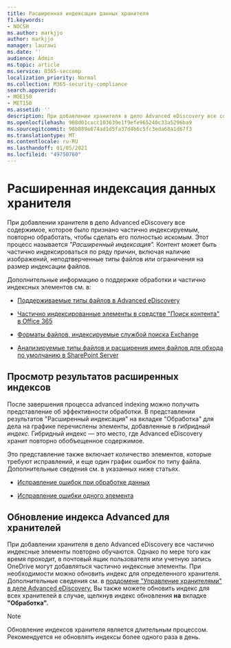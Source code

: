 ```yaml
---
title: Расширенная индексация данных хранителя
f1.keywords:
- NOCSH
ms.author: markjjo
author: markjjo
manager: laurawi
ms.date: ''
audience: Admin
ms.topic: article
ms.service: O365-seccomp
localization_priority: Normal
ms.collection: M365-security-compliance
search.appverid:
- MOE150
- MET150
ms.assetid: ''
description: При добавлении хранителя в дело Advanced eDiscovery все содержимое, которое было признано частично индексируемым, повторно обработать, чтобы сделать его полностью искомым.
ms.openlocfilehash: 908d01cacc103639e1f9efe965240c33a5296ba9
ms.sourcegitcommit: 98b889e674ad1d5fa37d4b6c5fc3eda60a1d67f3
ms.translationtype: MT
ms.contentlocale: ru-RU
ms.lasthandoff: 01/05/2021
ms.locfileid: "49750760"
---
```

# <a name="advanced-indexing-of-custodian-data"></a>Расширенная индексация данных хранителя

При добавлении хранителя в дело Advanced eDiscovery все содержимое, которое было признано частично индексируемым, повторно обработать, чтобы сделать его полностью искомым.  Этот процесс называется *"Расширенный индексация".* Контент может быть частично индексироваться по ряду причин, включая наличие изображений, неподтверченные типы файлов или ограничения на размер индексации файлов.

Дополнительные информацию о поддержке обработки и частично индексных элементов см. в:

- [Поддерживаемые типы файлов в Advanced eDiscovery](supported-filetypes-ediscovery20.md)

- [Частично индексированные элементы в средстве "Поиск контента" в Office 365](partially-indexed-items-in-content-search.md)

- [Форматы файлов, индексируемые службой поиска Exchange](https://docs.microsoft.com/exchange/file-formats-indexed-by-exchange-search-exchange-2013-help)

- [Анализируемые типы файлов и расширения имен файлов для обхода по умолчанию в SharePoint Server](https://docs.microsoft.com/SharePoint/technical-reference/default-crawled-file-name-extensions-and-parsed-file-types)

## <a name="viewing-advanced-indexing-results"></a>Просмотр результатов расширенных индексов

После завершения процесса advanced indexing можно получить представление об эффективности обработки.  В представлении результатов "Расширенный индексация" на вкладке "Обработка" для дела на графике перечислены элементы, добавленные в *гибридный индекс.*   Гибридный индекс — это место, где Advanced eDiscovery хранит повторно обобъещенное содержимое.

Это представление также включает количество элементов, которые требуют исправлений, и еще один график ошибок по типу файла. Дополнительные сведения см. в указанных ниже статьях.

- [Исправление ошибок при обработке данных](error-remediation-when-processing-data-in-advanced-ediscovery.md)

- [Исправление ошибки одного элемента](single-item-error-remediation.md)

## <a name="updating-the-advanced-index-for-custodians"></a>Обновление индекса Advanced для хранителей

При добавлении хранителя в дело Advanced eDiscovery все частично индексные элементы повторно обучаются. Однако по мере того как время проходит, в почтовый ящик пользователя или учетную запись OneDrive могут добавляться частично индексные элементы.  При необходимости можно обновить индекс для определенного хранителя. Дополнительные сведения см. в [поддомене "Управление хранителями" в деле Advanced eDiscovery.](manage-new-custodians.md#re-index-custodian-data) Вы также можете обновить индекс для всех хранителей в случае, щелкнув индекс обновления **на** вкладке **"Обработка".**

> [!NOTE]
> Обновление индексов хранителя является длительным процессом. Рекомендуется не обновлять индексы более одного раза в день.
